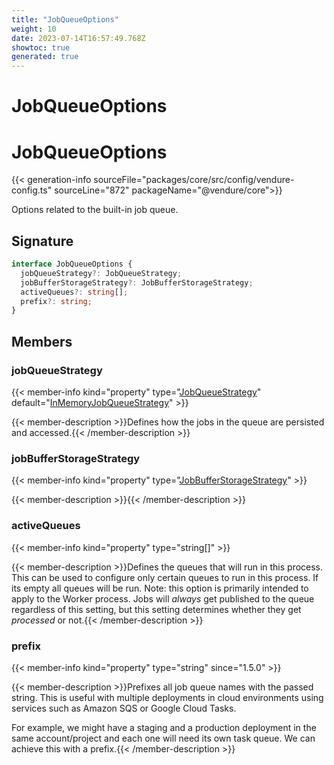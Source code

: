 ```yaml
---
title: "JobQueueOptions"
weight: 10
date: 2023-07-14T16:57:49.768Z
showtoc: true
generated: true
---
```

<!-- This file was generated from the Vendure source. Do not modify. Instead, re-run the "docs:build" script -->

# JobQueueOptions
<div class="symbol">


# JobQueueOptions

{{< generation-info sourceFile="packages/core/src/config/vendure-config.ts" sourceLine="872" packageName="@vendure/core">}}

Options related to the built-in job queue.

## Signature

```TypeScript
interface JobQueueOptions {
  jobQueueStrategy?: JobQueueStrategy;
  jobBufferStorageStrategy?: JobBufferStorageStrategy;
  activeQueues?: string[];
  prefix?: string;
}
```
## Members

### jobQueueStrategy

{{< member-info kind="property" type="<a href='/typescript-api/job-queue/job-queue-strategy#jobqueuestrategy'>JobQueueStrategy</a>" default="<a href='/typescript-api/job-queue/in-memory-job-queue-strategy#inmemoryjobqueuestrategy'>InMemoryJobQueueStrategy</a>"  >}}

{{< member-description >}}Defines how the jobs in the queue are persisted and accessed.{{< /member-description >}}

### jobBufferStorageStrategy

{{< member-info kind="property" type="<a href='/typescript-api/job-queue/job-buffer-storage-strategy#jobbufferstoragestrategy'>JobBufferStorageStrategy</a>"  >}}

{{< member-description >}}{{< /member-description >}}

### activeQueues

{{< member-info kind="property" type="string[]"  >}}

{{< member-description >}}Defines the queues that will run in this process.
This can be used to configure only certain queues to run in this process.
If its empty all queues will be run. Note: this option is primarily intended
to apply to the Worker process. Jobs will _always_ get published to the queue
regardless of this setting, but this setting determines whether they get
_processed_ or not.{{< /member-description >}}

### prefix

{{< member-info kind="property" type="string"  since="1.5.0" >}}

{{< member-description >}}Prefixes all job queue names with the passed string. This is useful with multiple deployments
in cloud environments using services such as Amazon SQS or Google Cloud Tasks.

For example, we might have a staging and a production deployment in the same account/project and
each one will need its own task queue. We can achieve this with a prefix.{{< /member-description >}}


</div>
